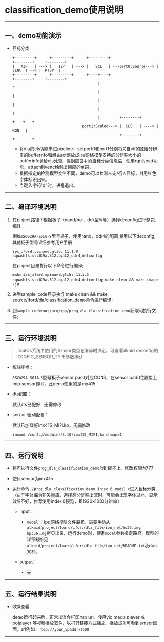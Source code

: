 ﻿# classification_demo使用说明

---

## 一、demo功能演示

- 目标分类

  ```
  +---------+      +---------+      +---------+                     +--------+     +--------+
  |   VIF   | ---> |   ISP   | ---> |   SCL   | ---port0:Source---> |  VENC  | --> |  RTSP  |
  +---------+      +---------+      +----+----+                     +--------+     +--------+
                                         |                               ^
                                         |                               |
                                         |                               |
                                         |                               |
                                         |         +--------+       +----+---+
                                  port1:Scaled---> |  CLS   | ----> |  RGN   |
                                                   +--------+       +--------+
  ```

  - 将dla的cls功能串进pipeline，scl port0和port1分别将来自vif的原始分辨率的bufferinfo和经由scl缩放成ipu网络模型支持的分辨率大小的bufferinfo送给cls处理，得到画面中的目标分类信息后，使用rgn的osd功能，attach到venc绘制出相应的单词。
  - 根据指定的检测模型文件不同，demo可以检测人宠/行人目标，并用红色字体标识出来。
  - 当键入字符"q"时，进程退出。


---

## 二、编译环境说明

1. 在project路径下根据板子（nand/nor，ddr型号等）选择deconfig进行整包编译；

    例如`SSC029A-S01A-S`型号板子，使用nand，ddr4的配置,使用以下deconfig,其他板子型号详细参考用户手册

    `ipc_iford.spinand.glibc-11.1.0-squashfs.ssc029a.512.bga12_ddr4_defconfig`

    在project目录执行以下命令进行编译;

    `make ipc_iford.spinand.glibc-11.1.0-squashfs.ssc029a.512.bga12_ddr4_defconfig;`
    `make clean && make image -j8`

2. 进到sample_code目录执行`make clean && make source/iford/dla/classification_demo命令进行编译;

3. 到`sample_code/out/arm/app/prog_dla_classification_demo`获取可执行文件;

---

## 三、运行环境说明

> DualOs系统中使用的Sensor类型在编译时决定，可查看alkaid deconfig的CONFIG_SENSOR_TYPE参数确认

- 板端环境：

  `SSC029A-S01A-S`型号板子sensor pad0对应CON3，在sensor pad0位置接上mipi sensor即可，此demo使用的是imx415

- dts配置：

  默认dts已配好，无需修改

- sensor 驱动配置：

  默认已加载好imx415_MIPI.ko，无需修改

  ```
  insmod /config/modules/5.10/imx415_MIPI.ko chmap=1
  ```

---

## 四、运行说明

- 将可执行文件`prog_dla_classification_demo`放到板子上，修改权限为777
- 使用sensor为imx415

- 运行命令`./prog_dla_classification_demo index 6 model x`进入目标分类（由于字体库为非矢量库，选择高分辨率出流时，可能会出现字体过小，显示效果不好，推荐使用index 6预览，即1920x1080分辨率）

  - input：
    - `model `：ipu网络模型文件路径。需要手动从`alkaid/project/board/iford/dla_file/ipu_net/hc36.img  hpc36.img`拷贝出来，运行demo时，使用`model`参数指定路径。模型的详细规格见`alkaid/project/board/iford/dla_file/ipu_net/README.txt`及doc文档。

  - output：
    - 无

---

## 五、运行结果说明

- 效果查看

  demo运行起来后，正常出流会打印rtsp url，使用vlc media player 或 potplayer 等视频播放软件，以打开链接方式播放，播放成功可看到sensor画面。url例如：`rtsp://your_ipaddr/6600`


---
